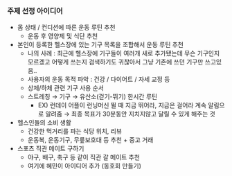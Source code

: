 

### 주제 선정 아이디어

- 몸 상태 / 컨디션에 따른 운동 루틴 추천
    - 운동 후 영양제 및 식단 추천
- 본인이 등록한 헬스장에 있는 기구 목록을 조합해서 운동 루틴 추천
    - 나의 사례 : 최근에 헬스장에 기구들이 여러개 새로 추가됐는데 무슨 기구인지 모르겠고 어떻게 쓰는지 검색하기도 귀찮아서 그냥 기존에 쓰던 기구만 쓰고있음..
    - 사용자의 운동 목적 파악 : 건강 / 다이어트 / 자세 교정 등
    - 상체/하체 관련 기구 사용 순서
    - 스트레칭 → 기구 → 유산소(걷기-뛰기) 한시간 루틴
        - EX) 런데이 어플이 런닝머신 뛸 때 지금 뛰어라, 지금은 걸어라 계속 알림으로 알려줌 → 최종 목표가 30분동안 지치지않고 달릴 수 있게 해주는 것
- 헬스인들의 소비 생활
    - 건강한 먹거리를 파는 식당 위치, 리뷰
    - 운동복, 운동기구, 무릎보호대 등 추천 + 중고 거래
- 스포츠 직관 메이트 구하기
    - 야구, 배구, 축구 등 같이 직관 갈 메이트 추천
    - 여기에 혜민이 아이디어 추가 (동호회 만들기)